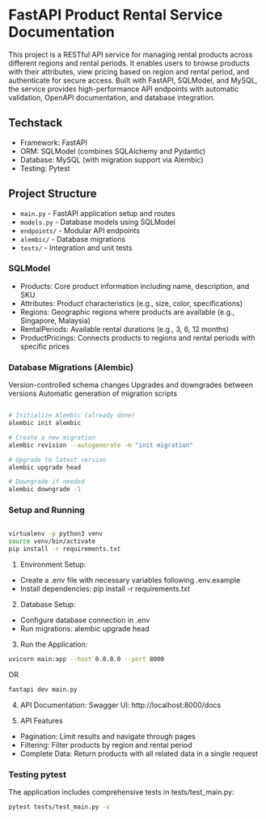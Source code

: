 # FastAPI Product Rental Service Documentation


This project is a RESTful API service for managing rental products across different regions and rental periods. It enables users to browse products with their attributes, view pricing based on region and rental period, and authenticate for secure access. Built with FastAPI, SQLModel, and MySQL, the service provides high-performance API endpoints with automatic validation, OpenAPI documentation, and database integration.

## Techstack

- Framework: FastAPI
- ORM: SQLModel (combines SQLAlchemy and Pydantic)
- Database: MySQL (with migration support via Alembic)
- Testing: Pytest



## Project Structure

- `main.py` - FastAPI application setup and routes
- `models.py` - Database models using SQLModel
- `endpoints/` - Modular API endpoints
- `alembic/` - Database migrations
- `tests/` - Integration and unit tests



### SQLModel
- Products: Core product information including name, description, and SKU
- Attributes: Product characteristics (e.g., size, color, specifications)
- Regions: Geographic regions where products are available (e.g., Singapore, Malaysia)
- RentalPeriods: Available rental durations (e.g., 3, 6, 12 months)
- ProductPricings: Connects products to regions and rental periods with specific prices


### Database Migrations (Alembic)
Version-controlled schema changes
Upgrades and downgrades between versions
Automatic generation of migration scripts

```bash

# Initialize Alembic (already done)
alembic init alembic

# Create a new migration
alembic revision --autogenerate -m "init migration"

# Upgrade to latest version
alembic upgrade head

# Downgrade if needed
alembic downgrade -1
```


### Setup and Running
```bash

virtualenv -p python3 venv
source venv/bin/activate
pip install -r requirements.txt
```


1. Environment Setup:
- Create a .env file with necessary variables following .env.example
- Install dependencies: pip install -r requirements.txt
2. Database Setup:
- Configure database connection in .env
- Run migrations: alembic upgrade head
3. Run the Application:

```bash
uvicorn main:app --host 0.0.0.0 --port 8000
```
OR

```bash
fastapi dev main.py
```

4. API Documentation:
Swagger UI: http://localhost:8000/docs


5. API Features
- Pagination: Limit results and navigate through pages
- Filtering: Filter products by region and rental period
- Complete Data: Return products with all related data in a single request


### Testing pytest
The application includes comprehensive tests in tests/test_main.py:

```bash
pytest tests/test_main.py -v
```



 